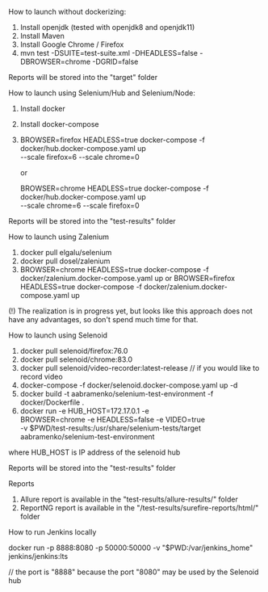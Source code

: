 How to launch without dockerizing:

1. Install openjdk (tested with openjdk8 and openjdk11)
2. Install Maven
3. Install Google Chrome / Firefox
4. mvn test -DSUITE=test-suite.xml -DHEADLESS=false -DBROWSER=chrome -DGRID=false

Reports will be stored into the "target" folder


How to launch using Selenium/Hub and Selenium/Node:

1. Install docker
2. Install docker-compose
3. BROWSER=firefox HEADLESS=true docker-compose -f docker/hub.docker-compose.yaml up \
        --scale firefox=6 --scale chrome=0
        
   or
   
   BROWSER=chrome HEADLESS=true docker-compose -f docker/hub.docker-compose.yaml up \
        --scale chrome=6 --scale firefox=0

Reports will be stored into the "test-results" folder


How to launch using Zalenium

1. docker pull elgalu/selenium
2. docker pull dosel/zalenium
3. BROWSER=chrome HEADLESS=true docker-compose -f docker/zalenium.docker-compose.yaml up
   or
   BROWSER=firefox HEADLESS=true docker-compose -f docker/zalenium.docker-compose.yaml up

(!) The realization is in progress yet, but looks like this approach does not have any advantages, so don't spend much time for that.  


How to launch using Selenoid

1. docker pull selenoid/firefox:76.0
2. docker pull selenoid/chrome:83.0
3. docker pull selenoid/video-recorder:latest-release // if you would like to record video
4. docker-compose -f docker/selenoid.docker-compose.yaml up -d
5. docker build -t aabramenko/selenium-test-environment -f docker/Dockerfile .
6. docker run -e HUB_HOST=172.17.0.1 -e \
            BROWSER=chrome -e HEADLESS=false -e VIDEO=true \
            -v $PWD/test-results:/usr/share/selenium-tests/target \
            aabramenko/selenium-test-environment

where HUB_HOST is IP address of the selenoid hub

Reports will be stored into the "test-results" folder


Reports

1. Allure report is available in the "test-results/allure-results/" folder
2. ReportNG report is available in the "/test-results/surefire-reports/html/" folder


How to run Jenkins locally

docker run -p 8888:8080 -p 50000:50000 -v "$PWD:/var/jenkins_home" jenkins/jenkins:lts

// the port is "8888" because the port "8080" may be used by the Selenoid hub
